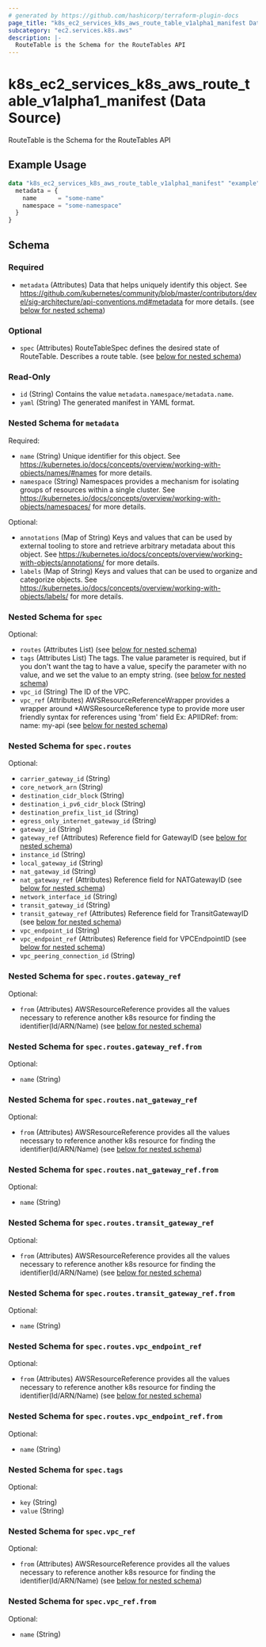 ```yaml
---
# generated by https://github.com/hashicorp/terraform-plugin-docs
page_title: "k8s_ec2_services_k8s_aws_route_table_v1alpha1_manifest Data Source - terraform-provider-k8s"
subcategory: "ec2.services.k8s.aws"
description: |-
  RouteTable is the Schema for the RouteTables API
---
```


# k8s_ec2_services_k8s_aws_route_table_v1alpha1_manifest (Data Source)

RouteTable is the Schema for the RouteTables API

## Example Usage

```terraform
data "k8s_ec2_services_k8s_aws_route_table_v1alpha1_manifest" "example" {
  metadata = {
    name      = "some-name"
    namespace = "some-namespace"
  }
}
```

<!-- schema generated by tfplugindocs -->
## Schema

### Required

- `metadata` (Attributes) Data that helps uniquely identify this object. See https://github.com/kubernetes/community/blob/master/contributors/devel/sig-architecture/api-conventions.md#metadata for more details. (see [below for nested schema](#nestedatt--metadata))

### Optional

- `spec` (Attributes) RouteTableSpec defines the desired state of RouteTable.  Describes a route table. (see [below for nested schema](#nestedatt--spec))

### Read-Only

- `id` (String) Contains the value `metadata.namespace/metadata.name`.
- `yaml` (String) The generated manifest in YAML format.

<a id="nestedatt--metadata"></a>
### Nested Schema for `metadata`

Required:

- `name` (String) Unique identifier for this object. See https://kubernetes.io/docs/concepts/overview/working-with-objects/names/#names for more details.
- `namespace` (String) Namespaces provides a mechanism for isolating groups of resources within a single cluster. See https://kubernetes.io/docs/concepts/overview/working-with-objects/namespaces/ for more details.

Optional:

- `annotations` (Map of String) Keys and values that can be used by external tooling to store and retrieve arbitrary metadata about this object. See https://kubernetes.io/docs/concepts/overview/working-with-objects/annotations/ for more details.
- `labels` (Map of String) Keys and values that can be used to organize and categorize objects. See https://kubernetes.io/docs/concepts/overview/working-with-objects/labels/ for more details.


<a id="nestedatt--spec"></a>
### Nested Schema for `spec`

Optional:

- `routes` (Attributes List) (see [below for nested schema](#nestedatt--spec--routes))
- `tags` (Attributes List) The tags. The value parameter is required, but if you don't want the tag to have a value, specify the parameter with no value, and we set the value to an empty string. (see [below for nested schema](#nestedatt--spec--tags))
- `vpc_id` (String) The ID of the VPC.
- `vpc_ref` (Attributes) AWSResourceReferenceWrapper provides a wrapper around *AWSResourceReference type to provide more user friendly syntax for references using 'from' field Ex: APIIDRef:  from: name: my-api (see [below for nested schema](#nestedatt--spec--vpc_ref))

<a id="nestedatt--spec--routes"></a>
### Nested Schema for `spec.routes`

Optional:

- `carrier_gateway_id` (String)
- `core_network_arn` (String)
- `destination_cidr_block` (String)
- `destination_i_pv6_cidr_block` (String)
- `destination_prefix_list_id` (String)
- `egress_only_internet_gateway_id` (String)
- `gateway_id` (String)
- `gateway_ref` (Attributes) Reference field for GatewayID (see [below for nested schema](#nestedatt--spec--routes--gateway_ref))
- `instance_id` (String)
- `local_gateway_id` (String)
- `nat_gateway_id` (String)
- `nat_gateway_ref` (Attributes) Reference field for NATGatewayID (see [below for nested schema](#nestedatt--spec--routes--nat_gateway_ref))
- `network_interface_id` (String)
- `transit_gateway_id` (String)
- `transit_gateway_ref` (Attributes) Reference field for TransitGatewayID (see [below for nested schema](#nestedatt--spec--routes--transit_gateway_ref))
- `vpc_endpoint_id` (String)
- `vpc_endpoint_ref` (Attributes) Reference field for VPCEndpointID (see [below for nested schema](#nestedatt--spec--routes--vpc_endpoint_ref))
- `vpc_peering_connection_id` (String)

<a id="nestedatt--spec--routes--gateway_ref"></a>
### Nested Schema for `spec.routes.gateway_ref`

Optional:

- `from` (Attributes) AWSResourceReference provides all the values necessary to reference another k8s resource for finding the identifier(Id/ARN/Name) (see [below for nested schema](#nestedatt--spec--routes--gateway_ref--from))

<a id="nestedatt--spec--routes--gateway_ref--from"></a>
### Nested Schema for `spec.routes.gateway_ref.from`

Optional:

- `name` (String)



<a id="nestedatt--spec--routes--nat_gateway_ref"></a>
### Nested Schema for `spec.routes.nat_gateway_ref`

Optional:

- `from` (Attributes) AWSResourceReference provides all the values necessary to reference another k8s resource for finding the identifier(Id/ARN/Name) (see [below for nested schema](#nestedatt--spec--routes--nat_gateway_ref--from))

<a id="nestedatt--spec--routes--nat_gateway_ref--from"></a>
### Nested Schema for `spec.routes.nat_gateway_ref.from`

Optional:

- `name` (String)



<a id="nestedatt--spec--routes--transit_gateway_ref"></a>
### Nested Schema for `spec.routes.transit_gateway_ref`

Optional:

- `from` (Attributes) AWSResourceReference provides all the values necessary to reference another k8s resource for finding the identifier(Id/ARN/Name) (see [below for nested schema](#nestedatt--spec--routes--transit_gateway_ref--from))

<a id="nestedatt--spec--routes--transit_gateway_ref--from"></a>
### Nested Schema for `spec.routes.transit_gateway_ref.from`

Optional:

- `name` (String)



<a id="nestedatt--spec--routes--vpc_endpoint_ref"></a>
### Nested Schema for `spec.routes.vpc_endpoint_ref`

Optional:

- `from` (Attributes) AWSResourceReference provides all the values necessary to reference another k8s resource for finding the identifier(Id/ARN/Name) (see [below for nested schema](#nestedatt--spec--routes--vpc_endpoint_ref--from))

<a id="nestedatt--spec--routes--vpc_endpoint_ref--from"></a>
### Nested Schema for `spec.routes.vpc_endpoint_ref.from`

Optional:

- `name` (String)




<a id="nestedatt--spec--tags"></a>
### Nested Schema for `spec.tags`

Optional:

- `key` (String)
- `value` (String)


<a id="nestedatt--spec--vpc_ref"></a>
### Nested Schema for `spec.vpc_ref`

Optional:

- `from` (Attributes) AWSResourceReference provides all the values necessary to reference another k8s resource for finding the identifier(Id/ARN/Name) (see [below for nested schema](#nestedatt--spec--vpc_ref--from))

<a id="nestedatt--spec--vpc_ref--from"></a>
### Nested Schema for `spec.vpc_ref.from`

Optional:

- `name` (String)
